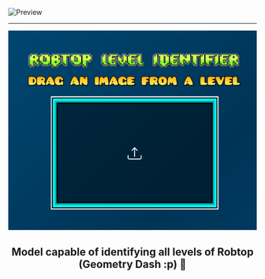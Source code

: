 ![Preview](static/logo.png)  


---


![Preview](static/robtop.png)
<div align="center">
  <h2>Model capable of identifying all levels of Robtop (Geometry Dash :p) 🤖</h2> 
</div>
